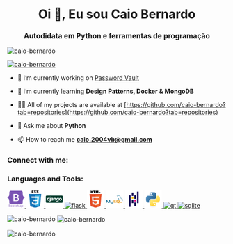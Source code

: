 <h1 align="center">Oi 👋, Eu sou Caio Bernardo</h1>
<h3 align="center">Autodidata em Python e ferramentas de programação</h3>

<p align="left"> <img src="https://komarev.com/ghpvc/?username=caio-bernardo&label=Profile%20views&color=b32399&style=flat-square" alt="caio-bernardo" /> </p>

<p align="left"> <a href="https://github.com/ryo-ma/github-profile-trophy"><img src="https://github-profile-trophy.vercel.app/?username=caio-bernardo&theme=onedark" alt="caio-bernardo" /></a> </p>

- 🔭 I’m currently working on [Password Vault](https://github.com/caio-bernardo/PasswordVault)

- 🌱 I’m currently learning **Design Patterns, Docker & MongoDB**

- 👨‍💻 All of my projects are available at [https://github.com/caio-bernardo?tab=repositories](https://github.com/caio-bernardo?tab=repositories)

- 💬 Ask me about **Python**

- 📫 How to reach me **caio.2004vb@gmail.com**

<h3 align="left">Connect with me:</h3>
<p align="left">
</p>

<h3 align="left">Languages and Tools:</h3>
<p align="left"> <a href="https://getbootstrap.com" target="_blank" rel="noreferrer"> <img src="https://raw.githubusercontent.com/devicons/devicon/master/icons/bootstrap/bootstrap-plain-wordmark.svg" alt="bootstrap" width="40" height="40"/> </a> <a href="https://www.w3schools.com/css/" target="_blank" rel="noreferrer"> <img src="https://raw.githubusercontent.com/devicons/devicon/master/icons/css3/css3-original-wordmark.svg" alt="css3" width="40" height="40"/> </a> <a href="https://www.djangoproject.com/" target="_blank" rel="noreferrer"> <img src="https://raw.githubusercontent.com/devicons/devicon/master/icons/django/django-original.svg" alt="django" width="40" height="40"/> </a> <a href="https://flask.palletsprojects.com/" target="_blank" rel="noreferrer"> <img src="https://www.vectorlogo.zone/logos/pocoo_flask/pocoo_flask-icon.svg" alt="flask" width="40" height="40"/> </a> <a href="https://www.w3.org/html/" target="_blank" rel="noreferrer"> <img src="https://raw.githubusercontent.com/devicons/devicon/master/icons/html5/html5-original-wordmark.svg" alt="html5" width="40" height="40"/> </a> <a href="https://www.mysql.com/" target="_blank" rel="noreferrer"> <img src="https://raw.githubusercontent.com/devicons/devicon/master/icons/mysql/mysql-original-wordmark.svg" alt="mysql" width="40" height="40"/> </a> <a href="https://pandas.pydata.org/" target="_blank" rel="noreferrer"> <img src="https://raw.githubusercontent.com/devicons/devicon/2ae2a900d2f041da66e950e4d48052658d850630/icons/pandas/pandas-original.svg" alt="pandas" width="40" height="40"/> </a> <a href="https://www.python.org" target="_blank" rel="noreferrer"> <img src="https://raw.githubusercontent.com/devicons/devicon/master/icons/python/python-original.svg" alt="python" width="40" height="40"/> </a> <a href="https://www.qt.io/" target="_blank" rel="noreferrer"> <img src="https://upload.wikimedia.org/wikipedia/commons/0/0b/Qt_logo_2016.svg" alt="qt" width="40" height="40"/> </a> <a href="https://www.sqlite.org/" target="_blank" rel="noreferrer"> <img src="https://www.vectorlogo.zone/logos/sqlite/sqlite-icon.svg" alt="sqlite" width="40" height="40"/> </a> </p>

<p><img align="left" src="https://github-readme-stats.vercel.app/api/top-langs?username=caio-bernardo&show_icons=true&theme=dracula&locale=en&layout=compact" alt="caio-bernardo" /></p>

<p>&nbsp;<img align="center" src="https://github-readme-stats.vercel.app/api?username=caio-bernardo&show_icons=true&theme=dracula&locale=en" alt="caio-bernardo" /></p>

<p><img align="center" src="https://github-readme-streak-stats.herokuapp.com/?user=caio-bernardo&theme=highcontrast" alt="caio-bernardo" /></p>

